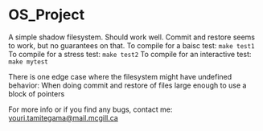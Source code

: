 # OS_Project
A simple shadow filesystem. Should work well. Commit and restore seems to work, but no guarantees on that.
To compile for a baisc test: ```make test1```
To compile for a stress test: ```make test2```
To compile for an interactive test: ```make mytest```


There is one edge case where the filesystem might have undefined behavior:
When doing commit and restore of files large enough to use a block of pointers


For more info or if you find any bugs, contact me: youri.tamitegama@mail.mcgill.ca
